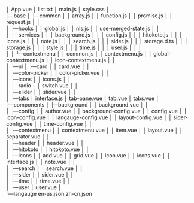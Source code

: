│  App.vue
│  list.txt
│  main.js
│  style.css
│  
├─base
│  ├─common
│  │      array.js
│  │      function.js
│  │      promise.js
│  │      request.js
│  │      
│  ├─hooks
│  │      global.js
│  │      nls.js
│  │      use-merged-state.js
│  │      
│  ├─services
│  │  │  background.js
│  │  │  config.js
│  │  │  hitokoto.js
│  │  │  icons.js
│  │  │  note.js
│  │  │  search.js
│  │  │  sider.js
│  │  │  storage.d.ts
│  │  │  storage.js
│  │  │  style.js
│  │  │  time.js
│  │  │  user.js
│  │  │  
│  │  └─contextmenu
│  │          common.js
│  │          contextmenu.js
│  │          global-contextmenu.js
│  │          icon-contextmenu.js
│  │          
│  └─ui
│      ├─card
│      │      card.vue
│      │      
│      ├─color-picker
│      │      color-picker.vue
│      │      
│      ├─icons
│      │      icons.js
│      │      
│      ├─radio
│      │      switch.vue
│      │      
│      ├─slider
│      │      slider.vue
│      │      
│      └─tabs
│              interface.js
│              tab-pane.vue
│              tab.vue
│              tabs.vue
│              
├─components
│  ├─background
│  │      background.vue
│  │      
│  ├─config
│  │      author.vue
│  │      background-config.vue
│  │      config.vue
│  │      icon-config.vue
│  │      langauge-config.vue
│  │      layout-config.vue
│  │      sider-config.vue
│  │      time-config.vue
│  │      
│  ├─contextmenu
│  │      contextmenu.vue
│  │      item.vue
│  │      layout.vue
│  │      separator.vue
│  │      
│  ├─header
│  │      header.vue
│  │      
│  ├─hitokoto
│  │      hitokoto.vue
│  │      
│  ├─icons
│  │      add.vue
│  │      grid.vue
│  │      icon.vue
│  │      icons.vue
│  │      interface.js
│  │      note.vue
│  │      
│  ├─search
│  │      search.vue
│  │      
│  ├─sider
│  │      sider.vue
│  │      
│  ├─time
│  │      time.vue
│  │      
│  └─user
│          user.vue
│          
└─langauge
          en-us.json
          zh-cn.json
